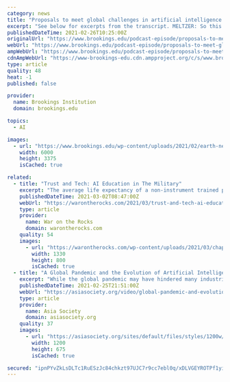 ```yaml
---
category: news
title: "Proposals to meet global challenges in artificial intelligence and technology regulation"
excerpt: "See below for excerpts from the transcript. MELTZER: So this is the paper coauthored with Cameron Kerry, and it focuses on strengthening international cooperation on artificial intelligence. And the basic approach of the paper is to identify what the ..."
publishedDateTime: 2021-02-26T10:25:00Z
originalUrl: "https://www.brookings.edu/podcast-episode/proposals-to-meet-global-challenges-in-artificial-intelligence-and-technology-regulation/"
webUrl: "https://www.brookings.edu/podcast-episode/proposals-to-meet-global-challenges-in-artificial-intelligence-and-technology-regulation/"
ampWebUrl: "https://www.brookings.edu/podcast-episode/proposals-to-meet-global-challenges-in-artificial-intelligence-and-technology-regulation/amp/"
cdnAmpWebUrl: "https://www-brookings-edu.cdn.ampproject.org/c/s/www.brookings.edu/podcast-episode/proposals-to-meet-global-challenges-in-artificial-intelligence-and-technology-regulation/amp/"
type: article
quality: 48
heat: -1
published: false

provider:
  name: Brookings Institution
  domain: brookings.edu

topics:
  - AI

images:
  - url: "https://www.brookings.edu/wp-content/uploads/2021/02/earth-networks.jpg"
    width: 6000
    height: 3375
    isCached: true

related:
  - title: "Trust and Tech: AI Education in The Military"
    excerpt: "The average life expectancy of a non-instrument trained pilot in instrument conditions is 178 seconds — or so says a 1954 study that pilots have"
    publishedDateTime: 2021-03-02T08:47:00Z
    webUrl: "https://warontherocks.com/2021/03/trust-and-tech-ai-education-in-the-military/"
    type: article
    provider:
      name: War on the Rocks
      domain: warontherocks.com
    quality: 54
    images:
      - url: "https://warontherocks.com/wp-content/uploads/2021/03/chapa.jpg"
        width: 1330
        height: 800
        isCached: true
  - title: "A Global Pandemic and the Evolution of Artificial Intelligence"
    excerpt: "While the global pandemic may have hindered many industries, it accelerated the development and application of artificial intelligence."
    publishedDateTime: 2021-02-25T21:51:00Z
    webUrl: "https://asiasociety.org/video/global-pandemic-and-evolution-artificial-intelligence"
    type: article
    provider:
      name: Asia Society
      domain: asiasociety.org
    quality: 37
    images:
      - url: "https://asiasociety.org/sites/default/files/styles/1200w/public/2021-02/210225-AGlobalPandemicandtheEvolutionofAI_THUMB.jpg"
        width: 1200
        height: 675
        isCached: true

secured: "ipnPYvZkLsDLTc1RuESzJc84chkzt97UJC7r9cc7ebl0q/xDLVGEYROTPf1yiPBkp4cZr7wu0YnFsF4j2lruI7Iez//fv0VTThuOW405VhJgbJOOH+/nArHiVOiZJMNFT0b9V+VIj61nZlWsOYlOARHwlXlms7mbKMnV+PBIgYQqMVjtCuvuSh5V36w+zjqysLyWUYHTpp33A3xgwLwLoRGIp+Mb6Iwj+uY3Ksuiet7XIFHBDk0qI1u42rUD5RLVL3XLtuRrbmLw/20amJ87/gmoN/Kjmkvksf0tomXmW8B9lcgVKxj8HydgJ9u9PFr44XZEyjz5V/mzgL5lwsfU+y+nAxmQaOQ4BQRxeFBzXoc=;q22DcAsK2cgwpuFT3kJMmw=="
---
```


